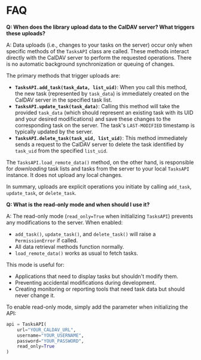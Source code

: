 FAQ
===

**Q: When does the library upload data to the CalDAV server? What triggers these uploads?**

A: Data uploads (i.e., changes to your tasks on the server) occur only when specific methods of the `TasksAPI` class are called. These methods interact directly with the CalDAV server to perform the requested operations. There is no automatic background synchronization or queuing of changes.

The primary methods that trigger uploads are:

*   **`TasksAPI.add_task(task_data, list_uid)`**: When you call this method, the new task (represented by `task_data`) is immediately created on the CalDAV server in the specified task list.
*   **`TasksAPI.update_task(task_data)`**: Calling this method will take the provided `task_data` (which should represent an existing task with its UID and your desired modifications) and save these changes to the corresponding task on the server. The task's `LAST-MODIFIED` timestamp is typically updated by the server.
*   **`TasksAPI.delete_task(task_uid, list_uid)`**: This method immediately sends a request to the CalDAV server to delete the task identified by `task_uid` from the specified `list_uid`.

The `TasksAPI.load_remote_data()` method, on the other hand, is responsible for *downloading* task lists and tasks from the server to your local `TasksAPI` instance. It does not upload any local changes.

In summary, uploads are explicit operations you initiate by calling `add_task`, `update_task`, or `delete_task`.

**Q: What is the read-only mode and when should I use it?**

A: The read-only mode (`read_only=True` when initializing `TasksAPI`) prevents any modifications to the server. When enabled:

*   `add_task()`, `update_task()`, and `delete_task()` will raise a `PermissionError` if called.
*   All data retrieval methods function normally.
*   `load_remote_data()` works as usual to fetch tasks.

This mode is useful for:

*   Applications that need to display tasks but shouldn't modify them.
*   Preventing accidental modifications during development.
*   Creating monitoring or reporting tools that need task data but should never change it.

To enable read-only mode, simply add the parameter when initializing the API:

```python
api = TasksAPI(
    url="YOUR_CALDAV_URL",
    username="YOUR_USERNAME",
    password="YOUR_PASSWORD",
    read_only=True
)
```
